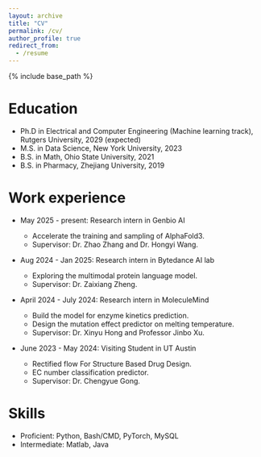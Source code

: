 ```yaml
---
layout: archive
title: "CV"
permalink: /cv/
author_profile: true
redirect_from:
  - /resume
---
```


{% include base_path %}

Education
======
* Ph.D in Electrical and Computer Engineering (Machine learning track), Rutgers University, 2029 (expected)
* M.S. in Data Science, New York University, 2023
* B.S. in Math, Ohio State University, 2021
* B.S. in Pharmacy, Zhejiang University, 2019

Work experience
======
* May 2025 - present: Research intern in Genbio AI
  * Accelerate the training and sampling of AlphaFold3.
  * Supervisor: Dr. Zhao Zhang and Dr. Hongyi Wang.

* Aug 2024 - Jan 2025: Research intern in Bytedance AI lab
  * Exploring the multimodal protein language model.
  * Supervisor: Dr. Zaixiang Zheng.

* April 2024 - July 2024: Research intern in MoleculeMind
  * Build the model for enzyme kinetics prediction. 
  * Design the mutation effect predictor on melting temperature.
  * Supervisor: Dr. Xinyu Hong and Professor Jinbo Xu.

* June 2023 - May 2024: Visiting Student in UT Austin
  * Rectified flow For Structure Based Drug Design.
  * EC number classification predictor.
  * Supervisor: Dr. Chengyue Gong.
  
Skills
======
* Proficient: Python, Bash/CMD, PyTorch, MySQL
* Intermediate: Matlab, Java
